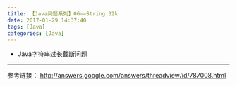```yaml
---
title: 【Java问题系列】06——String 32k
date: 2017-01-29 14:37:40
tags: [Java]
categories: [Java]
---
```

- Java字符串过长截断问题
<!-- more -->

--------------------------------

参考链接：
http://answers.google.com/answers/threadview/id/787008.html